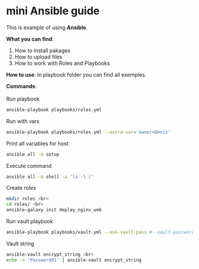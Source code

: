 # mini Ansible guide

This is example of using <b>Ansible</b>.

<b>What you can find</b>:
 1. How to install pakages
 2. How to upload files
 3. How to work with Roles and Playbooks

<b>How to use</b>:
In playbook folder you can find all exemples.

<b>Commands</b>:<br><br>
Run playbook
```bash
ansible-playbook playbooks/roles.yml
```

Run with vars <br>
```bash
ansible-playbook playbooks/roles.yml --extra-var='owner=Denis'
```

Print all variables for host <br>
```bash
ansible all -m setup
```

Execute command <br>
```bash
ansible all -m shell -a 'ls -l /'
```

Create roles <br>
```bash
mkdir roles <br>
cd roles/ <br>
ansible-galaxy init deplay_nginx_web
```

Run vault playbook <br>
```bash
ansible-playbook playbooks/vault.yml --ask-vault-pass #--vault-password-file passfile.txt
```

Vault string <br>
```bash
ansible-vault encrypt_string <br>
echo -n 'Password01' | ansible-vault encrypt_string
```
